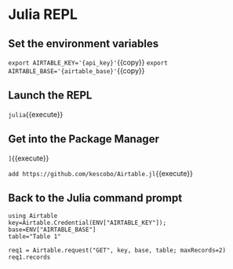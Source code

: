 # Julia REPL

## Set the environment variables

`export AIRTABLE_KEY='{api_key}'`{{copy}}
`export AIRTABLE_BASE='{airtable_base}'`{{copy}}

## Launch the REPL

`julia`{{execute}}

## Get into the Package Manager

`]`{{execute}}

`add https://github.com/kescobo/Airtable.jl`{{execute}}

## Back to the Julia command prompt

````
using Airtable
key=Airtable.Credential(ENV["AIRTABLE_KEY"]);
base=ENV["AIRTABLE_BASE"]
table="Table 1"

req1 = Airtable.request("GET", key, base, table; maxRecords=2)
req1.records
````
